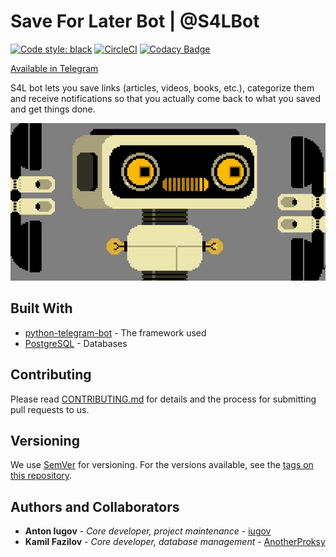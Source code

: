 # Save For Later Bot | @S4LBot

[![Code style: black](https://img.shields.io/badge/code%20style-black-000000.svg)](https://github.com/python/black)
[![CircleCI](https://circleci.com/gh/iugov/s4lbot.svg?style=svg&circle-token=18ac5bd97d145b89190cd8e3459639238d9aac4a)](https://circleci.com/gh/iugov/s4lbot)
[![Codacy Badge](https://api.codacy.com/project/badge/Grade/6a2e4e371be445e7ab8b1d7bb83a2e0d)](https://www.codacy.com?utm_source=github.com&amp;utm_medium=referral&amp;utm_content=iugov/s4lbot&amp;utm_campaign=Badge_Grade)

[Available in Telegram](https://t.me/S4LBot)

S4L bot lets you save links (articles, videos, books, etc.), categorize them and receive notifications so that you actually come back to what you saved and get things done.

<p align="center">
  <img src="images/cover.jpg">
</p>

## Built With

* [python-telegram-bot](https://github.com/python-telegram-bot/python-telegram-bot) - The framework used
* [PostgreSQL](https://www.postgresql.org/) - Databases

## Contributing

Please read [CONTRIBUTING.md](CONTRIBUTING.md) for details and the process for submitting pull requests to us.

## Versioning

We use [SemVer](http://semver.org/) for versioning. For the versions available, see the [tags on this repository](https://github.com/iugov/s4lbot/tags).

## Authors and Collaborators

* **Anton Iugov** - *Core developer, project maintenance* - [iugov](https://github.com/iugov)
* **Kamil Fazilov** - *Core developer, database management* - [AnotherProksy](https://github.com/AnotherProksY)
